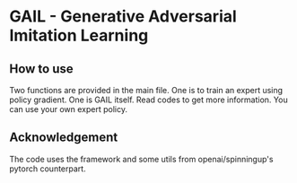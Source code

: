 # GAIL - Generative Adversarial Imitation Learning
## How to use
Two functions are provided in the main file. One is to train an expert using policy gradient. One is GAIL itself. Read codes to get more information. You can use your own expert policy.
## Acknowledgement
The code uses the framework and some utils from openai/spinningup's pytorch counterpart.
